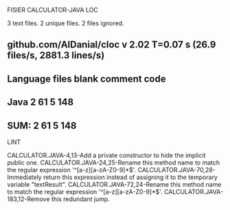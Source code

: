 FISIER CALCULATOR-JAVA
LOC
 
 3 text files.
       2 unique files.
       2 files ignored.

github.com/AlDanial/cloc v 2.02  T=0.07 s (26.9 files/s, 2881.3 lines/s)
-------------------------------------------------------------------------------
Language                     files          blank        comment           code
-------------------------------------------------------------------------------
Java                             2             61              5            148
-------------------------------------------------------------------------------
SUM:                             2             61              5            148
-------------------------------------------------------------------------------


LINT

CALCULATOR.JAVA-4,13-Add a private constructor to hide the implicit public one.
CALCULATOR.JAVA-24,25-Rename this method name to match the regular expression '^[a-z][a-zA-Z0-9]*$'.
CALCULATOR.JAVA-70,28-Immediately return this expression instead of assigning it to the temporary variable "textResult".
CALCULATOR.JAVA-72,24-Rename this method name to match the regular expression '^[a-z][a-zA-Z0-9]*$'.
CALCULATOR.JAVA-183,12-Remove this redundant jump.

